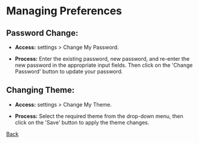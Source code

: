 # Managing Preferences
## Password Change:
* **Access:** settings > Change My Password.

* **Process:** Enter the existing password, new password, and re-enter the new password in the appropriate input fields. Then click on the 'Change Password' button to update your password.

## Changing Theme:
* **Access:** settings > Change My Theme.

* **Process:** Select the required theme from the drop-down menu, then click on the 'Save' button to apply the theme changes.


[Back](https://github.com/hmislk/hmis/wiki/Managing-Preferences)